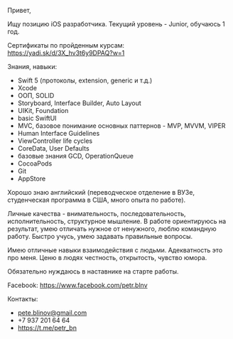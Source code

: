 Привет,

Ищу позицию iOS разработчика.
Текущий уровень - Junior, обучаюсь 1 год.

Сертификаты по пройденным курсам: https://yadi.sk/d/3X_hv3t6y9DPAQ?w=1

Знания, навыки:

- Swift 5 (протоколы, extension, generic и т.д.)
- Xcode
- ООП, SOLID
- Storyboard, Interface Builder, Auto Layout
- UIKit, Foundation
- basic SwiftUI
- MVC, базовое понимание основных паттернов - MVP, MVVM, VIPER
- Human Interface Guidelines
- ViewController life cycles
- CoreData, User Defaults
- базовые знания GCD, OperationQueue
- CocoaPods
- Git
- AppStore

Хорошо знаю английский (переводческое отделение в ВУЗе, студенческая программа в США, много опыта по работе).

Личные качества - внимательность, последовательность, исполнительность, структурное мышление.
В работе ориентируюсь на результат, умею отличать нужное от ненужного, люблю командную работу.
Быстро учусь, умею задавать правильные вопросы.

Имею отличные навыки взаимодействия с людьми. Адекватность это про меня.
Ценю в людях честность, открытость, чувство юмора.

Обязательно нуждаюсь в наставнике на старте работы.

Facebook: https://www.facebook.com/petr.blnv

Контакты:
- pete.blinov@gmail.com
- +7 937 201 64 64
- https://t.me/petr_bn



